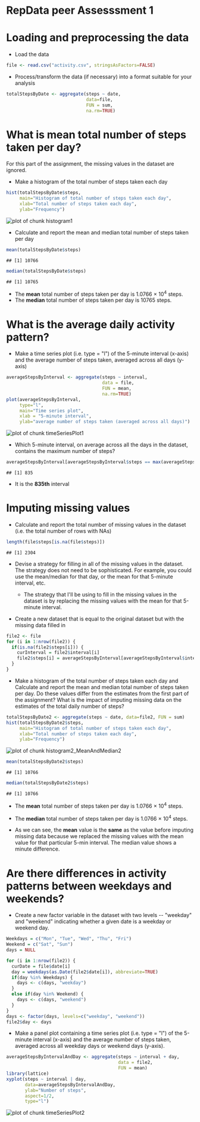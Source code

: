 RepData peer Assesssment 1
========================================================

Loading and preprocessing the data
========================================================

* Load the data

```r
file <- read.csv("activity.csv", stringsAsFactors=FALSE)
```

* Process/transform the data (if necessary) into a format suitable for your analysis

```r
totalStepsByDate <- aggregate(steps ~ date, 
                              data=file, 
                              FUN = sum, 
                              na.rm=TRUE)
```

What is mean total number of steps taken per day?
========================================================

For this part of the assignment, the missing values in the dataset are ignored.

* Make a histogram of the total number of steps taken each day


```r
hist(totalStepsByDate$steps, 
     main="Histogram of total number of steps taken each day", 
     xlab="Total number of steps taken each day", 
     ylab="Frequency")
```

![plot of chunk histogram1](figure/histogram1.png) 

* Calculate and report the mean and median total number of steps taken per day

```r
mean(totalStepsByDate$steps)
```

```
## [1] 10766
```

```r
median(totalStepsByDate$steps)
```

```
## [1] 10765
```

* The **mean** total number of steps taken per day is 
    1.0766 &times; 10<sup>4</sup> steps.
* The **median** total number of steps taken per day is 
    10765 steps.

What is the average daily activity pattern?
========================================================

* Make a time series plot (i.e. type = "l") of the 5-minute interval (x-axis) and the average number of steps taken, averaged across all days (y-axis)


```r
averageStepsByInterval <- aggregate(steps ~ interval, 
                                    data = file, 
                                    FUN = mean, 
                                    na.rm=TRUE)
plot(averageStepsByInterval, 
     type="l", 
     main="Time series plot", 
     xlab = "5-minute interval", 
     ylab="average number of steps taken (averaged across all days)")
```

![plot of chunk timeSeriesPlot1](figure/timeSeriesPlot1.png) 

* Which 5-minute interval, on average across all the days in the dataset, contains the maximum number of steps?


```r
averageStepsByInterval[averageStepsByInterval$steps == max(averageStepsByInterval$steps),][["interval"]]
```

```
## [1] 835
```

* It is the **835th** interval

Imputing missing values
========================================================

* Calculate and report the total number of missing values in the dataset (i.e. the total number of rows with NAs)


```r
length(file$steps[is.na(file$steps)])
```

```
## [1] 2304
```

* Devise a strategy for filling in all of the missing values in the dataset. The strategy does not need to be sophisticated. For example, you could use the mean/median for that day, or the mean for that 5-minute interval, etc.

  * The strategy that I'll be using to fill in the missing values in the dataset is by replacing the missing values with the mean for that 5-minute interval.
  
* Create a new dataset that is equal to the original dataset but with the missing data filled in


```r
file2 <- file
for (i in 1:nrow(file2)) {
  if(is.na(file2$steps[i])) {
    curInterval = file2$interval[i]
    file2$steps[i] = averageStepsByInterval[averageStepsByInterval$interval == curInterval,][["steps"]]
  }
}
```

* Make a histogram of the total number of steps taken each day and Calculate and report the mean and median total number of steps taken per day. Do these values differ from the estimates from the first part of the assignment? What is the impact of imputing missing data on the estimates of the total daily number of steps?


```r
totalStepsByDate2 <- aggregate(steps ~ date, data=file2, FUN = sum)
hist(totalStepsByDate2$steps,
     main="Histogram of total number of steps taken each day",
     xlab="Total number of steps taken each day",
     ylab="Frequency")
```

![plot of chunk histogram2_MeanAndMedian2](figure/histogram2_MeanAndMedian2.png) 

```r
mean(totalStepsByDate2$steps)
```

```
## [1] 10766
```

```r
median(totalStepsByDate2$steps)
```

```
## [1] 10766
```
* The **mean** total number of steps taken per day is 
1.0766 &times; 10<sup>4</sup> steps.
* The **median** total number of steps taken per day is 
1.0766 &times; 10<sup>4</sup> steps.

* As we can see, the **mean** value is the **same** as the value before imputing missing data because we replaced the missing values with the mean value for that particular 5-min interval. The median value shows a minute difference.

Are there differences in activity patterns between weekdays and weekends?
========================================================
* Create a new factor variable in the dataset with two levels -- "weekday" and "weekend" indicating whether a given date is a weekday or weekend day.


```r
Weekdays = c("Mon", "Tue", "Wed", "Thu", "Fri")
Weekend = c("Sat", "Sun")
days = NULL

for (i in 1:nrow(file2)) {
  curDate = file$date[i]
  day = weekdays(as.Date(file2$date[i]), abbreviate=TRUE)
  if(day %in% Weekdays) {
    days <- c(days, "weekday")
  }
  else if(day %in% Weekend) {
    days <- c(days, "weekend")
  }
}
days <- factor(days, levels=c("weekday", "weekend"))
file2$day <- days
```

* Make a panel plot containing a time series plot (i.e. type = "l") of the 5-minute interval (x-axis) and the average number of steps taken, averaged across all weekday days or weekend days (y-axis).


```r
averageStepsByIntervalAndDay <- aggregate(steps ~ interval + day, 
                                          data = file2, 
                                          FUN = mean)
library(lattice)
xyplot(steps ~ interval | day, 
       data=averageStepsByIntervalAndDay,
       ylab="Number of steps",
       aspect=1/2, 
       type="l")
```

![plot of chunk timeSeriesPlot2](figure/timeSeriesPlot2.png) 

